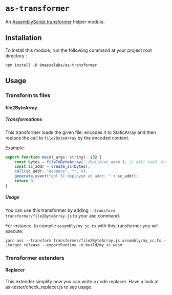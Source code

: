 # `as-transformer`

An [AssemblyScript transformer](https://www.assemblyscript.org/compiler.html#transforms) helper module.

## Installation

To install this module, run the following command at your project root directory :

```shell
npm install -D @massalabs/as-transformer
```

## Usage

### Transform ts files

#### file2ByteArray

##### Transformations

This transformer loads the given file, encodes it to StaticArray<u8> and then replace the call to `file2ByteArray` by the encoded content.

Example:
```typescript
export function main(_args: string): i32 {
    const bytes = fileToByteArray('./build/sc.wasm'); // will read `build/sc.wasm`, will encode it in array and then put the result in a string used to initialize `bytes`.
    const sc_addr = create_sc(bytes);
    call(sc_addr, "advance", "", 0);
    generate_event("gol SC deployed at addr: " + sc_addr);
    return 0;
}
```

##### Usage

You can use this transformer by adding `--transform transformer/file2ByteArray.js` to your asc command.

For instance, to compile `assembly/my_sc.ts` with this transformer you will execute:

```shell
yarn asc --transform transformer/file2ByteArray.js assembly/my_sc.ts --target release --exportRuntime -o build/my_sc.wasm
```

### Transformer extenders

#### Replacer

This extender simplify how you can write a code replacer. Have a look at as-tester/check_replacer.js to see usage.
